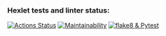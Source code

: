 ### Hexlet tests and linter status:

[![Actions Status](https://github.com/RomanUtolin/python-project-51/workflows/hexlet-check/badge.svg)](https://github.com/RomanUtolin/python-project-51/actions)
[![Maintainability](https://api.codeclimate.com/v1/badges/b9ccbc84a5f75a35f316/maintainability)](https://codeclimate.com/github/RomanUtolin/python-project-51/maintainability)
[![flake8 & Pytest](https://github.com/RomanUtolin/python-project-51/actions/workflows/flake8%20&%20Pytest.yml/badge.svg)](https://github.com/RomanUtolin/python-project-51/actions/workflows/flake8%20&%20Pytest.yml)